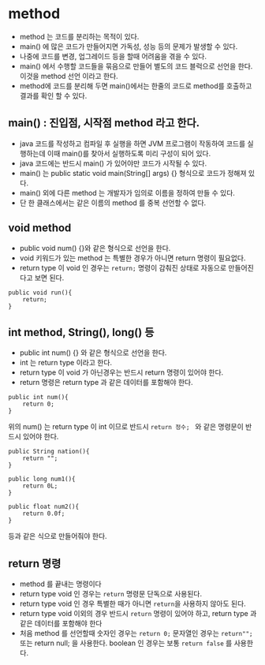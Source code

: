 # method
* method 는 코드를 분리하는 목적이 있다.
* main() 에 많은 코드가 만들어지면 가독성, 성능 등의 문제가 발생할 수 있다.
* 나중에 코드를 변경, 업그레이드 등을 할때 어려움을 겪을 수 있다.
* main() 에서 수행할 코드들을 묶음으로 만들어 별도의 코드 블럭으로 선언을 한다. 이것을 method 선언 이라고 한다.
* method에 코드를 분리해 두면 main()에서는 한줄의 코드로 method를 호출하고 결과를 확인 할 수 있다.

## main() : 진입점, 시작점 method 라고 한다.
* java 코드를 작성하고 컴파일 후 실행을 하면 JVM 프로그램이 작동하여 코드를 실행하는데 이때 main()를 찾아서 실행하도록 미리 구성이 되어 있다.
* java 코드에는 반드시 main() 가 있어야만 코드가 시작될 수 있다.
* main() 는 public static void main(String[] args) {} 형식으로 코드가 정해져 있다.
* main() 외에 다른 method 는 개발자가 임의로 이름을 정하여 만들 수 있다.
* 단 한 클래스에서는 같은 이름의 method 를 중복 선언할 수 없다.

## void method
* public void num() {}와 같은 형식으로 선언을 한다.
* void 키워드가 있는 method 는 특별한 경우가 아니면 return 명령이 필요없다.
* return type 이 void 인 경우는 ```return;``` 명령이 감춰진 상태로 자동으로 만들어진다고 보면 된다.
```
public void run(){
	return;
}
```

## int method, String(), long() 등
* public int num() {} 와 같은 형식으로 선언을 한다.
* int 는 return type 이라고 한다.
* return type 이 void 가 아닌경우는 반드시 return 명령이 있어야 한다.
* return 명령은 return type 과 같은 데이터를 포함해야 한다.
```
public int num(){
	return 0;
}
```
위의 num() 는 return type 이 int 이므로 반드시 ```return 정수; ``` 와 같은 명령문이 반드시 있어야 한다.
```
public String nation(){
	return "";
}
```
```
public long num1(){
	return 0L;
}
```
```
public float num2(){
	return 0.0f;
}
```
등과 같은 식으로 만들어줘야 한다.

## return 명령
* method 를 끝내는 명령이다
* return type void 인 경우는 ```return``` 명령문 단독으로 사용된다.
* return type void 인 경우 특별한 때가 아니면 ```return```을 사용하지 않아도 된다.
* return type void 이외의 경우 반드시 ```return``` 명령이 있어야 하고, return type 과 같은 데이터를 포함해야 한다
* 처음 method 를 선언할때 숫자인 경우는 ```return 0;``` 문자열인 경우는 ```return"";``` 또는 return null; 을 사용한다. boolean 인 경우는 보통 ```return false``` 를 사용한다.